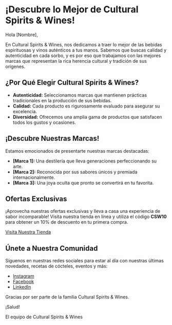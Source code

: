 # ¡Descubre lo Mejor de Cultural Spirits & Wines!

Hola [Nombre],

En Cultural Spirits & Wines, nos dedicamos a traer lo mejor de las bebidas espirituosas y vinos auténticos a tus manos. Sabemos que buscas calidad y autenticidad en cada sorbo, y es por eso que trabajamos con las mejores marcas que representan la rica herencia cultural y tradición de sus orígenes.

## ¿Por Qué Elegir Cultural Spirits & Wines?
- **Autenticidad:** Seleccionamos marcas que mantienen prácticas tradicionales en la producción de sus bebidas.
- **Calidad:** Cada producto es rigurosamente evaluado para asegurar su excelencia.
- **Diversidad:** Ofrecemos una amplia gama de productos que satisfacen todos los gustos y ocasiones.

## ¡Descubre Nuestras Marcas!
Estamos emocionados de presentarte nuestras marcas destacadas:
- **[Marca 1]:** Una destilería que lleva generaciones perfeccionando su arte.
- **[Marca 2]:** Reconocida por sus sabores únicos y premiada internacionalmente.
- **[Marca 3]:** Una joya oculta que pronto se convertirá en tu favorita.

## Ofertas Exclusivas
¡Aprovecha nuestras ofertas exclusivas y lleva a casa una experiencia de sabor incomparable! Visita nuestra tienda en línea y utiliza el código **CSW10** para obtener un 10% de descuento en tu primera compra.

[Visita Nuestra Tienda](https://culturalspiritswines.com)

## Únete a Nuestra Comunidad
Síguenos en nuestras redes sociales para estar al día con nuestras últimas novedades, recetas de cócteles, eventos y más:

- [Instagram](https://instagram.com/culturalspirits)
- [Facebook](https://facebook.com/culturalspirits)
- [LinkedIn](https://linkedin.com/company/culturalspirits)

Gracias por ser parte de la familia Cultural Spirits & Wines.

¡Salud!

El equipo de Cultural Spirits & Wines
